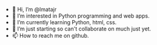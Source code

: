 - 👋 Hi, I’m @lmatajr
- 👀 I’m interested in Python programming and web apps.
- 🌱 I’m currently learning Python, html, css.
- 💞️ I’m just starting so can't collaborate on much just yet.
- 📫 How to reach me on github.

<!---
lmatajr/lmatajr is a ✨ special ✨ repository because its `README.md` (this file) appears on your GitHub profile.
You can click the Preview link to take a look at your changes.
--->
